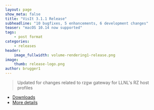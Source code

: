 ```yaml
---
layout: page
show_meta: false
title: "VisIt 3.1.1 Release"
subheadline: "10 bugfixes, 5 enhancements, 6 development changes"
teaser: "macOS 10.14 now supported"
tags:
    - post format
categories:
    - releases
header:
    image_fullwidth: volume-rendering1-release.png
image:
    thumb: release-logo.png
author: brugger1
---
```


> Updated for changes related to rzgw gateway for LLNL's RZ host profiles

* [Downloads](/releases-as-tables#latest)
* [More details](/releases/release-notes-3.1.1)
